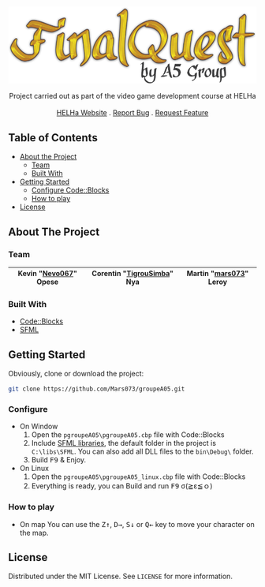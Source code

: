 <br />
<p align="center">
	<img src="https://raw.githubusercontent.com/Mars073/groupeA05/master/pgroupeA05/data/images/logo.png" />
	<p align="center">Project carried out as part of the video game development course at HELHa
		<br />
		<br />
		<a href="https://helha.be/" target="_blank">HELHa Website</a>
		.
		<a href="https://github.com/Mars073/groupeA05/issues">Report Bug</a>
		.
		<a href="https://github.com/Mars073/groupeA05/issues">Request Feature</a>
	</p>
</p>

<!-- TABLE OF CONTENTS -->
## Table of Contents

* [About the Project](#about-the-project)
  * [Team](#team)
  * [Built With](#built-with)
* [Getting Started](#getting-started)
  * [Configure Code::Blocks](#configure)
  * [How to play](#how-to-play)
* [License](#license)

<!-- ABOUT THE PROJECT -->
## About The Project

### Team
| Kevin "[Nevo067](//github.com/nevo067)" Opese | Corentin "[TigrouSimba](//github.com/TigrouSimba)" Nya | Martin "[mars073](//github.com/mars073)" Leroy |
|-----------------------|----------------------------|------------------------|

### Built With

* [Code::Blocks](http://www.codeblocks.org/)
* [SFML](https://www.sfml-dev.org/)

<!-- GETTING STARTED -->
## Getting Started
Obviously, clone or download the project:
```sh
git clone https://github.com/Mars073/groupeA05.git
```

### Configure
* On Window
	1. Open the `pgroupeA05\pgroupeA05.cbp` file with Code::Blocks
	2. Include <a href="https://www.sfml-dev.org/tutorials/2.5/start-cb.php" target="_blank" title="SFML and Code::Blocks (MinGW)">SFML libraries</a>, the default folder in the project is `C:\libs\SFML`. You can also add all DLL files to the `bin\Debug\` folder.
	3. Build <kbd>F9</kbd> & Enjoy.
* On Linux 
	1. Open the `pgroupeA05\pgroupeA05_linux.cbp` file with Code::Blocks
	2. Everything is ready, you can Build and run <kbd>F9</kbd> σ(≧ε≦ｏ)

### How to play
* On map
	You can use the <kbd>Z</kbd><kbd>↑</kbd>, <kbd>D</kbd><kbd>→</kbd>, <kbd>S</kbd><kbd>↓</kbd> or <kbd>Q</kbd><kbd>←</kbd> key to move your character on the map.

<!-- LICENSE -->
## License

Distributed under the MIT License. See `LICENSE` for more information.